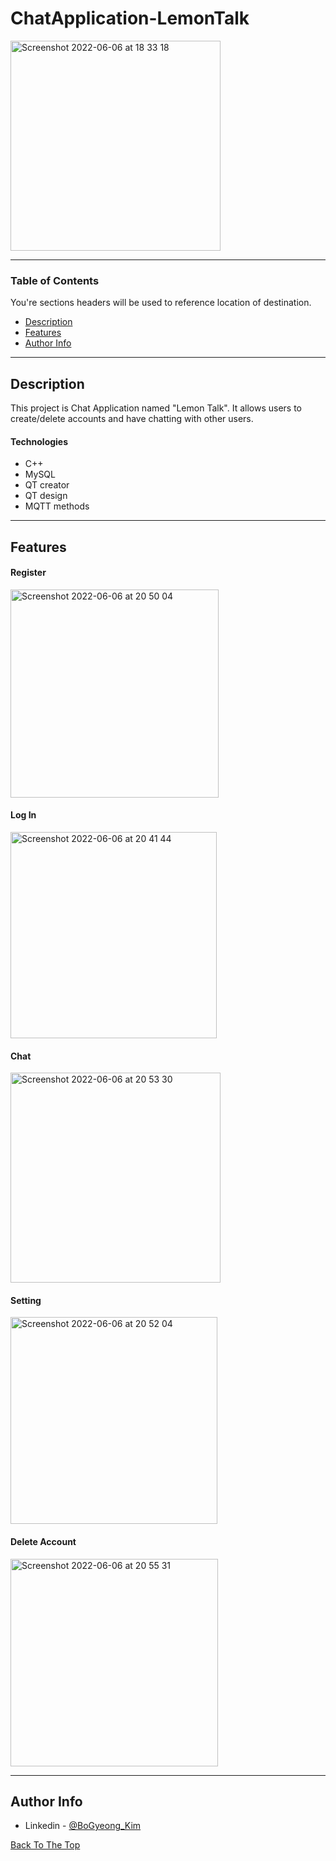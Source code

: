 # ChatApplication-LemonTalk

<p>
    <img width="336" alt="Screenshot 2022-06-06 at 18 33 18" src="https://user-images.githubusercontent.com/50590112/172214932-74894279-703a-44bc-b284-188c10f77d50.png">
 </p>

---

### Table of Contents
You're sections headers will be used to reference location of destination.

- [Description](#description)
- [Features](#features)
- [Author Info](#author-info)

---

## Description
This project is Chat Application named "Lemon Talk". 
It allows users to create/delete accounts and have chatting with other users. 


#### Technologies

- C++
- MySQL
- QT creator
- QT design
- MQTT methods


---

## Features

#### Register
<p>
    <img width="333" alt="Screenshot 2022-06-06 at 20 50 04" src="https://user-images.githubusercontent.com/50590112/172236992-606a81c8-4ce3-4abf-8d52-641500163acf.png">
</p>


#### Log In
<p>
    <img width="330" alt="Screenshot 2022-06-06 at 20 41 44" src="https://user-images.githubusercontent.com/50590112/172235646-b01c19dc-4d64-4830-be81-f942b526a4c4.png">
</p>


#### Chat
<p>
    <img width="336" alt="Screenshot 2022-06-06 at 20 53 30" src="https://user-images.githubusercontent.com/50590112/172237531-284e1786-fabb-414e-a5d3-beaf4d7abf7c.png">  
</p>


#### Setting
<p>
    <img width="331" alt="Screenshot 2022-06-06 at 20 52 04" src="https://user-images.githubusercontent.com/50590112/172237289-848413dd-ff32-4671-b056-3068cfca23f9.png">
</p>


#### Delete Account
<p>
 <img width="332" alt="Screenshot 2022-06-06 at 20 55 31" src="https://user-images.githubusercontent.com/50590112/172237859-232be0df-b730-44a1-940a-5da48a1fead2.png">
</p>


---

## Author Info

- Linkedin - [@BoGyeong_Kim](https://www.linkedin.com/in/bogyeong-kim/)

[Back To The Top](#read-me-template)
